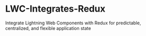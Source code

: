 # LWC-Integrates-Redux
Integrate Lightning Web Components with Redux for predictable, centralized, and flexible application state